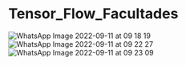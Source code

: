 # Tensor_Flow_Facultades
![WhatsApp Image 2022-09-11 at 09 18 19](https://user-images.githubusercontent.com/107339228/189532842-604889dd-e6b1-4e0e-a7bc-97ac4fbf7c43.jpeg)
![WhatsApp Image 2022-09-11 at 09 22 27](https://user-images.githubusercontent.com/107339228/189532854-995ef76a-5bc8-461d-a4d7-d591e2d7f4a9.jpeg)
![WhatsApp Image 2022-09-11 at 09 23 09](https://user-images.githubusercontent.com/107339228/189532862-a3e5519c-fbf8-4e8e-8cba-c503a05c4396.jpeg)
